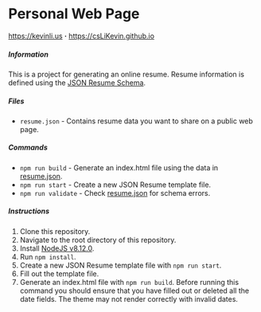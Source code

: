 # Personal Web Page
https://kevinli.us **·** https://csLiKevin.github.io

##### Information
This is a project for generating an online resume. Resume information is defined using the [JSON Resume Schema](https://jsonresume.org/schema/).

##### Files
- `resume.json` - Contains resume data you want to share on a public web page.

##### Commands
- `npm run build` - Generate an index.html file using the data in [resume.json](resume.json).
- `npm run start` - Create a new JSON Resume template file.
- `npm run validate` - Check [resume.json](resume.json) for schema errors.

##### Instructions
1. Clone this repository.
2. Navigate to the root directory of this repository.
3. Install [NodeJS v8.12.0](https://nodejs.org/en/download/).
4. Run `npm install`.
5. Create a new JSON Resume template file with `npm run start`.
6. Fill out the template file.
7. Generate an index.html file with `npm run build`. Before running this command you should ensure that you have filled out or deleted all the date fields. The theme may not render correctly with invalid dates.
